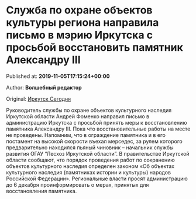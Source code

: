 
# Служба по охране объектов культуры региона направила письмо в мэрию Иркутска с просьбой восстановить памятник Александру III

Published at: **2019-11-05T17:15:24+00:00**

Author: **Волшебный редактор**

Original: [Иркутск Сегодня](https://irk.today/2019/11/06/sluzhba-po-ohrane-obektov-kultury-regiona-napravila-pismo-v-mjeriju-irkutska-s-prosboj-vosstanovit-pamjatnik-aleksandru-iii/)

Руководитель службы по охране объектов культурного наследия Иркутской области Андрей Фоменко направил письмо в администрацию Иркутска с просьбой принять меры к восстановлению памятника Александру III. Пока что восстановительные работы на месте не проведены.
Напомним, что в ограждение памятника и в его постамент на высокой скорости въехал мерседес, за рулем которого предварительно находился пьяный чиновник – начальник службы развития ОГАУ “Лесхоз Иркутской области”.
В правительстве Иркутской области сообщают, что порядок проведения работ по сохранению объектов культурного наследия определен законом «Об объектах культурного наследия (памятниках истории и культуры) народов Российской Федерации».
Региональные власти просят администрацию до 6 декабря проинформировать о мерах, принятых для восстановления памятника.
